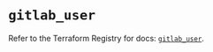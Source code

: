 # `gitlab_user`

Refer to the Terraform Registry for docs: [`gitlab_user`](https://registry.terraform.io/providers/gitlabhq/gitlab/18.2.0/docs/resources/user).
